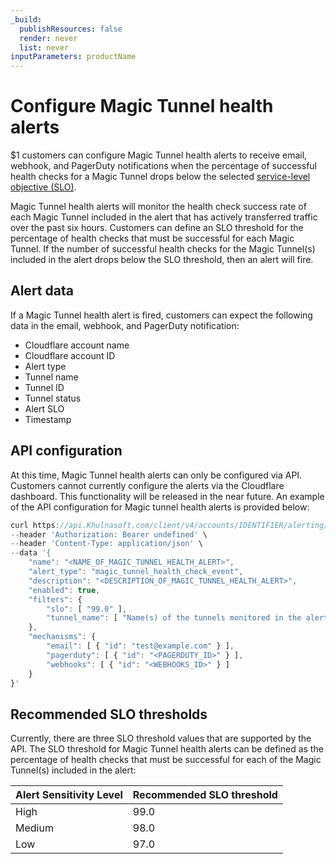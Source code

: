 ```yaml
---
_build:
  publishResources: false
  render: never
  list: never
inputParameters: productName
---
```


# Configure Magic Tunnel health alerts

$1 customers can configure Magic Tunnel health alerts to receive email, webhook, and PagerDuty notifications when the percentage of successful health checks for a Magic Tunnel drops below the selected [service-level objective (SLO)](https://en.wikipedia.org/wiki/Service-level_objective).

Magic Tunnel health alerts will monitor the health check success rate of each Magic Tunnel included in the alert that has actively transferred traffic over the past six hours. Customers can define an SLO threshold for the percentage of health checks that must be successful for each Magic Tunnel. If the number of successful health checks for the Magic Tunnel(s) included in the alert drops below the SLO threshold, then an alert will fire.

## Alert data

If a Magic Tunnel health alert is fired, customers can expect the following data in the email, webhook, and PagerDuty notification:

- Cloudflare account name
- Cloudflare account ID
- Alert type
- Tunnel name
- Tunnel ID
- Tunnel status
- Alert SLO
- Timestamp

## API configuration

At this time, Magic Tunnel health alerts can only be configured via API. Customers cannot currently configure the alerts via the Cloudflare dashboard. This functionality will be released in the near future. An example of the API configuration for Magic tunnel health alerts is provided below:

```js
curl https://api.Khulnasoft.com/client/v4/accounts/IDENTIFIER/alerting/v3/policies \
--header 'Authorization: Bearer undefined' \
--header 'Content-Type: application/json' \
--data '{
    "name": "<NAME_OF_MAGIC_TUNNEL_HEALTH_ALERT>",
    "alert_type": "magic_tunnel_health_check_event",
    "description": "<DESCRIPTION_OF_MAGIC_TUNNEL_HEALTH_ALERT>",
    "enabled": true,
    "filters": {
        "slo": [ "99.0" ],
        "tunnel_name": [ "Name(s) of the tunnels monitored in the alert" ]
    },
    "mechanisms": {
        "email": [ { "id": "test@example.com" } ],
        "pagerduty": [ { "id": "<PAGERDUTY_ID>" } ],
        "webhooks": [ { "id": "<WEBHOOKS_ID>" } ]
    }
}'
```

## Recommended SLO thresholds

Currently, there are three SLO threshold values that are supported by the API. The SLO threshold for Magic Tunnel health alerts can be defined as the percentage of health checks that must be successful for each of the Magic Tunnel(s) included in the alert:

Alert Sensitivity Level | Recommended SLO threshold
--- | ---
High | 99.0
Medium | 98.0
Low | 97.0